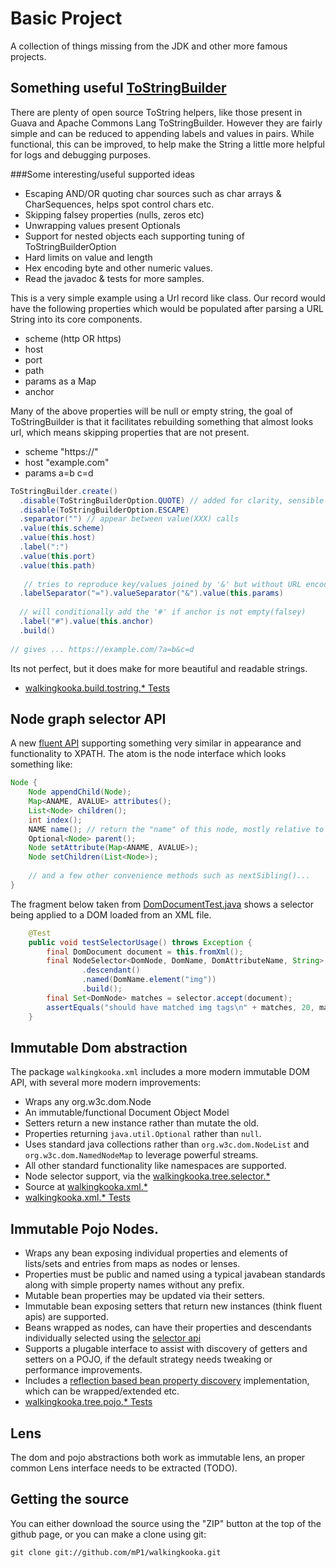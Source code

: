 # Basic Project

A collection of things missing from the JDK and other more famous projects.

## Something useful [ToStringBuilder](walkingkooka.build.tostring.ToStringBuilder)

There are plenty of open source ToString helpers, like those present in Guava and Apache Commons Lang ToStringBuilder. 
However they are fairly simple and can be reduced to appending labels and values in pairs. While functional, this can 
be improved, to help make the String a little more helpful for logs and debugging purposes.

###Some interesting/useful supported ideas

- Escaping AND/OR quoting char sources such as char arrays & CharSequences, helps spot control chars etc.
- Skipping falsey properties (nulls, zeros etc)
- Unwrapping values present Optionals
- Support for nested objects each supporting tuning of ToStringBuilderOption
- Hard limits on value and length
- Hex encoding byte and other numeric values.
- Read the javadoc & tests for more samples.

This is a very simple example using a Url record like class. Our record would have the following properties which would
be populated after parsing a URL String into its core components.

- scheme (http OR https)
- host
- port
- path
- params as a Map
- anchor

Many of the above properties will be null or empty string, the goal of ToStringBuilder is that it facilitates
rebuilding something that almost looks url, which means skipping properties that are not present.

- scheme "https://"
- host "example.com"
- params a=b c=d

```java
ToStringBuilder.create()
  .disable(ToStringBuilderOption.QUOTE) // added for clarity, sensible defaults exist.
  .disable(ToStringBuilderOption.ESCAPE)
  .separator("") // appear between value(XXX) calls
  .value(this.scheme)
  .value(this.host)
  .label(":")
  .value(this.port)
  .value(this.path)
  
   // tries to reproduce key/values joined by '&' but without URL encoding.
  .labelSeparator("=").valueSeparator("&").value(this.params)
  
  // will conditionally add the '#' if anchor is not empty(falsey) 
  .label("#").value(this.anchor)
  .build()
  
// gives ... https://example.com/?a=b&c=d 
```

Its not perfect, but it does make for more beautiful and readable strings.

- [walkingkooka.build.tostring.* Tests](https://github.com/mP1/walkingkooka/tree/master/src/test/java/walkingkooka/build/tostring)

## Node graph selector API

A new [fluent API](https://github.com/mP1/walkingkooka/tree/master/src/main/java/walkingkooka/tree/select) supporting
something very similar in appearance and functionality to XPATH. The atom is the node interface which looks something like:

```java
Node {
    Node appendChild(Node);
    Map<ANAME, AVALUE> attributes();
    List<Node> children();
    int index();
    NAME name(); // return the "name" of this node, mostly relative to its parent.
    Optional<Node> parent();
    Node setAttribute(Map<ANAME, AVALUE>);
    Node setChildren(List<Node>);
    
    // and a few other convenience methods such as nextSibling()...
}
```

The fragment below taken from [DomDocumentTest.java](https://github.com/mP1/walkingkooka/blob/master/src/test/java/walkingkooka/xml/DomDocumentTest.java)
shows a selector being applied to a DOM loaded from an XML file.

```java
    @Test
    public void testSelectorUsage() throws Exception {
        final DomDocument document = this.fromXml();
        final NodeSelector<DomNode, DomName, DomAttributeName, String> selector = DomNode.nodeSelectorBuilder()
                .descendant()
                .named(DomName.element("img"))
                .build();
        final Set<DomNode> matches = selector.accept(document);
        assertEquals("should have matched img tags\n" + matches, 20, matches.size());
    }
```

## Immutable Dom abstraction

The package `walkingkooka.xml` includes a more modern immutable DOM API, with several more modern improvements:

- Wraps any org.w3c.dom.Node
- An immutable/functional Document Object Model
- Setters return a new instance rather than mutate the old.
- Properties returning `java.util.Optional` rather than `null`.
- Uses standard java collections rather than `org.w3c.dom.NodeList` and `org.w3c.dom.NamedNodeMap` to leverage powerful streams. 
- All other standard functionality like namespaces are supported.
- Node selector support, via the [walkingkooka.tree.selector.*](https://github.com/mP1/walkingkooka/tree/master/src/main/java/walkingkooka/tree/select)
- Source at [walkingkooka.xml.*](https://github.com/mP1/walkingkooka/tree/master/src/main/java/walkingkooka/xml)
- [walkingkooka.xml.* Tests](https://github.com/mP1/walkingkooka/tree/master/src/test/java/walkingkooka/xml)

## Immutable Pojo Nodes.

- Wraps any bean exposing individual properties and elements of lists/sets and entries from maps as nodes or lenses.
- Properties must be public and named using a typical javabean standards along with simple property names without any prefix.
- Mutable bean properties may be updated via their setters.
- Immutable bean exposing setters that return new instances (think fluent apis) are supported.
- Beans wrapped as nodes, can have their properties and descendants individually selected using the [selector api](https://github.com/mP1/walkingkooka/tree/master/src/main/java/walkingkooka/tree/selector)
- Supports a plugable interface to assist with discovery of getters and setters on a POJO, if the default strategy needs tweaking or performance improvements.
- Includes a [reflection based bean property discovery](https://github.com/mP1/walkingkooka/blob/master/src/main/java/walkingkooka/tree/pojo/ReflectionPojoNodeContext.java) implementation, which can be wrapped/extended etc.
- [walkingkooka.tree.pojo.* Tests](https://github.com/mP1/walkingkooka/tree/master/src/test/java/walkingkooka/tree/pojo)

## Lens

The dom and pojo abstractions both work as immutable lens, an proper common Lens interface needs to be extracted (TODO).

## Getting the source

You can either download the source using the "ZIP" button at the top
of the github page, or you can make a clone using git:

```
git clone git://github.com/mP1/walkingkooka.git
```